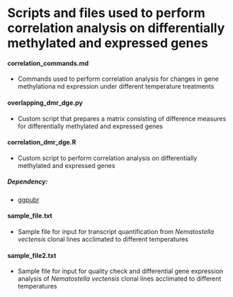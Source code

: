 # Scripts and files used to perform correlation analysis on differentially methylated and expressed genes

#### correlation_commands.md
* Commands used to perform correlation analysis for changes in gene methylationa nd expression under different temperature treatments

#### overlapping_dmr_dge.py
* Custom script that prepares a matrix consisting of difference measures for differentially methylated and expressed genes

#### correlation_dmr_dge.R
* Custom script to perform correlation analysis on differentially methylated and expressed genes
##### Dependency: 
* [ggpubr](https://cran.r-project.org/web/packages/ggpubr/index.html)

#### sample_file.txt
* Sample file for input for transcript quantification from _Nematostella vectensis_ clonal lines acclimated to different temperatures 

#### sample_file2.txt 
* Sample file for input for quality check and differential gene expression analysis of _Nematostella vectensis_ clonal lines acclimated to different temperatures
